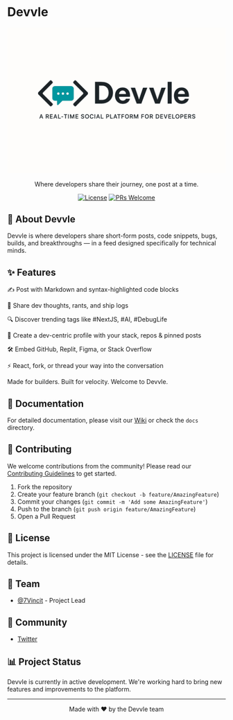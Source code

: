 # Devvle

<div align="center">

![Devvle Logo](/public/screenshots/logo.png)

Where developers share their journey, one post at a time.

[![License](https://img.shields.io/badge/license-MIT-blue.svg)](LICENSE)
[![PRs Welcome](https://img.shields.io/badge/PRs-welcome-brightgreen.svg)](CONTRIBUTING.md)

</div>

## 🚀 About Devvle

Devvle is where developers share short-form posts, code snippets, bugs, builds, and breakthroughs — in a feed designed specifically for technical minds.

## ✨ Features

✍️ Post with Markdown and syntax-highlighted code blocks

🧵 Share dev thoughts, rants, and ship logs

🔍 Discover trending tags like #NextJS, #AI, #DebugLife

👤 Create a dev-centric profile with your stack, repos & pinned posts

🛠 Embed GitHub, Replit, Figma, or Stack Overflow

⚡ React, fork, or thread your way into the conversation

Made for builders. Built for velocity. Welcome to Devvle.

## 📖 Documentation

For detailed documentation, please visit our [Wiki](link-to-wiki) or check the `docs` directory.

## 🤝 Contributing

We welcome contributions from the community! Please read our [Contributing Guidelines](CONTRIBUTING.md) to get started.

1. Fork the repository
2. Create your feature branch (`git checkout -b feature/AmazingFeature`)
3. Commit your changes (`git commit -m 'Add some AmazingFeature'`)
4. Push to the branch (`git push origin feature/AmazingFeature`)
5. Open a Pull Request

## 📝 License

This project is licensed under the MIT License - see the [LICENSE](LICENSE) file for details.

## 👥 Team

- [@7Vincit](https://github.com/7Vincit) - Project Lead

## 💬 Community

- [Twitter](https://x.com/SevenCans_)

## 📊 Project Status

Devvle is currently in active development. We're working hard to bring new features and improvements to the platform.

---

<div align="center">
Made with ❤️ by the Devvle team
</div>

